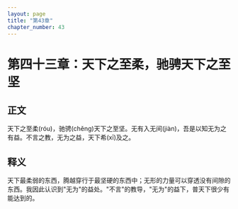 ```yaml
---
layout: page
title: "第43章"
chapter_number: 43
---
```


# 第四十三章：天下之至柔，驰骋天下之至坚

## 正文
天下之至柔(róu)，驰骋(chěng)天下之至坚。无有入无间(jiàn)，吾是以知无为之有益。不言之教，无为之益，天下希(xī)及之。

## 释义
天下最柔弱的东西，腾越穿行于最坚硬的东西中；无形的力量可以穿透没有间隙的东西。我因此认识到"无为"的益处。"不言"的教导，"无为"的益下，普天下很少有能达到的。